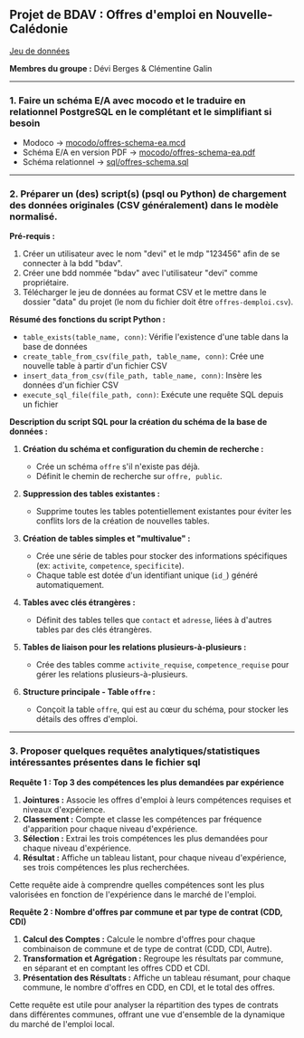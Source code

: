 ## Projet de BDAV : Offres d'emploi en Nouvelle-Calédonie

[Jeu de données](https://data.gouv.nc/explore/dataset/offres-demploi/information/?flg=fr-fr&disjunctive.experience&disjunctive.typecontrat&disjunctive.communeemploi&disjunctive.niveauformation&disjunctive.employeur_type&disjunctive.employeur_nomentreprise&disjunctive.specifites_multivalue&disjunctive.zonesdeplacement_multivalue&disjunctive.permis_affichage&disjunctive.langues_affichage)

**Membres du groupe :** Dévi Berges & Clémentine Galin

---

### 1. Faire un schéma E/A avec mocodo et le traduire en relationnel PostgreSQL en le complétant et le simplifiant si besoin

- Modoco -> [mocodo/offres-schema-ea.mcd](https://www.mocodo.net/?mcd=eNqNVcmO2zgQvesr9AE6TKeTHHwTbDoQYEuOLDeSuRC0VHZzoK1JymjP109x0WY7GEMHicVSserVe8WFt_D-TmJCV2S3CZdkS-Js4fOC_tvUQAtoS5ZDBbUK_JIfoSzhbgcjkO1uk0SLwQWqtmx44OdNAVQ0FaDPM48XrlKy3xPfpMAKAVJC4BdQ8guIK20brjPJG4zvspJKAOC74PjFj53iTY3W7ljwC5dmkTddrcTV2yUYekW-Bv7Li-9Owu_YN-n_JofUWyZxHEb7fRgvCY3idWISyZu6ZlyyOgfK61MzYnG7gwEOb6mNegtr4P8V-8l6nRL02u5IRvAQF79qQQEGmUbubd5qbTI2v475Rt5-R5bROlpGmQ0jW8j5iedcTeJMjM-1wHVTw2Giml5eoROBr64tTNd1U1FsgoBWcN0nvW5BSNq-XyX_6NDUCnhgHWLQivHyDwWahsRkiW3CCl_Mxl1_JqAOrl-ca4_xxMdR4JvxmOA3uiy8FdmG8YrcpBRHbyQ80HWSbsMsSuIFMg6LqCDIQSiNMNPUo2WTsxKCUyMqa4BPfgbw7v9HbGukNevo4Dy27Xbnuc658l5N7ohVFi6zG0B3JN1Ge3M6NqXicjzTrj3yK_phAbG--PnqsPEFfHTo4lYYozmdBASGGKgFJZiWpwCmoAi6tjBvhrrtLg0XFIGpj7iSCmTAcs1xdq6tkrUvbbtj6ZC0Bibyd35hZ7BLzA8ZWFOmUBrKGQX8gxOgAEmRXDq65Ec8SSqmOhVIfq6xI873wkpeaIFotfYtGucJ48L0jkoQF46inic5cuzVMih8S6KUkiydkmxitbpkpnhAoUx0ORqf1aVrqN_PJMVyZUTXywwVCiW07zigA79qjhxR8E_sU49A423lNhTxrdeU5UnSF3Cnx-z3jlDtl4bZA7X-QqJEWmmWO18MFpsw_nGwsDjuD5aBTkYbPWutbDGT6G2mSK832UshVzjYpxOutzwHon6m5QxgGupO5ro2eGNpdhZ-okb4fFCPtntkcAZtDzHxbOUmRMnqczf53a69GUTT2XDrPzPPihva-tWc_fMQbvR0M9NmgqZ1nu2a8z46lEY_xsbzZubHcC4MN02l_XVWdfX8LtOG2z8fR1odUkJohhNrT3dhmkVkY6IWHV70VOHVgTcJw5ELpSH_UQB9x6sEz5PQIb3_nwMPrI6D3w10NgVHkLGlswTdrj_JbWCRzcrdl2bvj9n8B7uG17E=)
- Schéma E/A en version PDF -> [mocodo/offres-schema-ea.pdf](mocodo/offres-schema-ea.pdf)
- Schéma relationnel -> [sql/offres-schema.sql](sql/offres-schema.sql)

---

### 2. Préparer un (des) script(s) (psql ou Python) de chargement des données originales (CSV généralement) dans le modèle normalisé.

**Pré-requis :**
1. Créer un utilisateur avec le nom "devi" et le mdp "123456" afin de se connecter à la bdd "bdav".
2. Créer une bdd nommée "bdav" avec l'utilisateur "devi" comme propriétaire.
3. Télécharger le jeu de données au format CSV et le mettre dans le dossier "data" du projet (le nom du fichier doit être `offres-demploi.csv`).

**Résumé des fonctions du script Python :**

- `table_exists(table_name, conn)`: Vérifie l'existence d'une table dans la base de données
- `create_table_from_csv(file_path, table_name, conn)`: Crée une nouvelle table à partir d'un fichier CSV
- `insert_data_from_csv(file_path, table_name, conn)`: Insère les données d'un fichier CSV
- `execute_sql_file(file_path, conn)`: Exécute une requête SQL depuis un fichier

**Description du script SQL pour la création du schéma de la base de données :**

1. **Création du schéma et configuration du chemin de recherche :**
   - Crée un schéma `offre` s'il n'existe pas déjà.
   - Définit le chemin de recherche sur `offre, public`.

2. **Suppression des tables existantes :**
   - Supprime toutes les tables potentiellement existantes pour éviter les conflits lors de la création de nouvelles tables.

3. **Création de tables simples et "multivalue" :**
   - Crée une série de tables pour stocker des informations spécifiques (ex: `activite`, `competence`, `specificite`).
   - Chaque table est dotée d'un identifiant unique (`id_`) généré automatiquement.

4. **Tables avec clés étrangères :**
   - Définit des tables telles que `contact` et `adresse`, liées à d'autres tables par des clés étrangères.

5. **Tables de liaison pour les relations plusieurs-à-plusieurs :**
   - Crée des tables comme `activite_requise`, `competence_requise` pour gérer les relations plusieurs-à-plusieurs.

6. **Structure principale - Table `offre` :**
   - Conçoit la table `offre`, qui est au cœur du schéma, pour stocker les détails des offres d'emploi.

---

### 3. Proposer quelques requêtes analytiques/statistiques intéressantes présentes dans le fichier sql

**Requête 1 : Top 3 des compétences les plus demandées par expérience**

1. **Jointures :** Associe les offres d'emploi à leurs compétences requises et niveaux d'expérience.
2. **Classement :** Compte et classe les compétences par fréquence d'apparition pour chaque niveau d'expérience.
3. **Sélection :** Extrai les trois compétences les plus demandées pour chaque niveau d'expérience.
4. **Résultat :** Affiche un tableau listant, pour chaque niveau d'expérience, ses trois compétences les plus recherchées.

Cette requête aide à comprendre quelles compétences sont les plus valorisées en fonction de l'expérience dans le marché de l'emploi.

**Requête 2 : Nombre d'offres par commune et par type de contrat (CDD, CDI)**

1. **Calcul des Comptes :** Calcule le nombre d'offres pour chaque combinaison de commune et de type de contrat (CDD, CDI, Autre).
2. **Transformation et Agrégation :** Regroupe les résultats par commune, en séparant et en comptant les offres CDD et CDI.
3. **Présentation des Résultats :** Affiche un tableau résumant, pour chaque commune, le nombre d'offres en CDD, en CDI, et le total des offres.

Cette requête est utile pour analyser la répartition des types de contrats dans différentes communes, offrant une vue d'ensemble de la dynamique du marché de l'emploi local.

